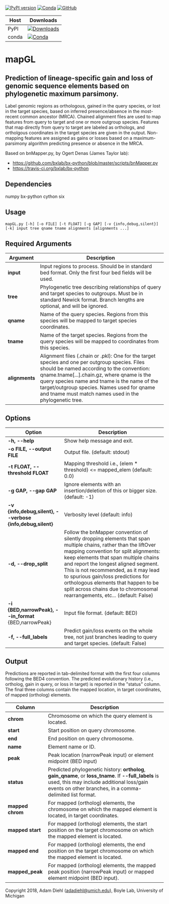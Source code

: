 [![PyPI version](https://badge.fury.io/py/mapGL.svg)](https://badge.fury.io/py/mapGL)
[![Conda](https://img.shields.io/conda/v/bioconda/mapGL)](https://anaconda.org/bioconda/mapGL)
[![GitHub](https://img.shields.io/github/license/adadiehl/mapGL)](https://github.com/adadiehl/mapGL/blob/master/LICENSE)
<br/>

 |Host | Downloads |
 |-----|-----------|
 |PyPI |[![Downloads](https://pepy.tech/badge/mapgl)](https://pepy.tech/project/mapgl)|
 |conda|[![Conda](https://img.shields.io/conda/dn/bioconda/mapGL)](https://anaconda.org/bioconda/mapGL)|


# mapGL
## Prediction of lineage-specific gain and loss of genomic sequence elements based on phylogenetic maximum parsimony.


Label genomic regions as orthologous, gained in the query species, or lost in
the target species, based on inferred presence/absence in the most-recent
common ancestor (MRCA). Chained alignment files are used to map features from
query to target and one or more outgroup species. Features that map directly from
query to target are labeled as orthologs, and ortholgous coordinates in the
target species are given in the output. Non-mapping features are assigned as
gains or losses based on a maximum-parsimony algorithm predicting presence
or absence in the MRCA.

Based on bnMapper.py, by Ogert Denas (James Taylor lab):
  * https://github.com/bxlab/bx-python/blob/master/scripts/bnMapper.py
  * https://travis-ci.org/bxlab/bx-python

## Dependencies
numpy
bx-python
cython
six

## Usage

```mapGL.py [-h] [-o FILE] [-t FLOAT] [-g GAP] [-v {info,debug,silent}] [-k] input tree qname tname alignments [alignments ...] ```

## Required Arguments

  | Argument | Description |
  |---|---|
  | __input__ | Input regions to process. Should be in standard bed format. Only the first four bed fields will be used. |
  | __tree__ | Phylogenetic tree describing relationships of query and target species to outgroups. Must be in standard Newick format. Branch lengths are optional, and will be ignored. |
  | __qname__ | Name of the query species. Regions from this species will be mapped to target species coordinates. |
  | __tname__ | Name of the target species. Regions from the query species will be mapped to coordinates from this species. |
  | __alignments__ | Alignment files (.chain or .pkl): One for the target species and one per outgroup species. Files should be named according to the convention: qname.tname[...].chain.gz, where qname is the query species name and tname is the name of the target/outgroup species. Names used for qname and tname must match names used in the phylogenetic tree. |

## Options

  | Option | Description |
  |---|---|
  | __-h, --help__ | Show help message and exit. |
  | __-o FILE, --output FILE__ | Output file. (default: stdout) |
  | __-t FLOAT, --threshold FLOAT__ | Mapping threshold i.e., (elem * threshold) <= mapped_elem (default: 0.0) |
  | __-g GAP, --gap GAP__ | Ignore elements with an insertion/deletion of this or bigger size. (default: -1) |
  | __-v {info,debug,silent}, --verbose {info,debug,silent}__ | Verbosity level (default: info) |
  | __-d, --drop_split__ | Follow the bnMapper convention of silently dropping elements that span multiple chains, rather than the liftOver mapping convention for split alignments: keep elements that span multiple chains and report the longest aligned segment. This is not recommended, as it may lead to spurious gain/loss predictions for orthologous elements that happen to be split across chains due to chromosomal rearrangements, etc... (default: False) |
  | __-i {BED,narrowPeak}, --in_format__ {BED,narrowPeak} | Input file format. (default: BED) |
  | __-f, --full_labels__ | Predict gain/loss events on the whole tree, not just branches leading to query and target species. (default: False) |

## Output

Predictions are reported in tab-delimited format with the first four columns following the BED4 convention. The predicted evolutionary history (i.e., ortholog, gain in query, or loss in target) is reported in the "status" column. The final three columns contain the mapped location, in target coordinates, of mapped (ortholog) elements.

| Column | Description |
|---|---|
| __chrom__ | Chromosome on which the query element is located. |
| __start__ | Start position on query chromosome. |
| __end__ | End position on query chromosome. |
| __name__ | Element name or ID. |
| __peak__ | Peak location (narrowPeak input) or element midpoint (BED input) |
| __status__ | Predicted phylogenetic history: __ortholog__, __gain_qname__, or __loss_tname__. If __--full_labels__ is used, this may include additional loss/gain events on other branches, in a comma-delimited list format. |
| __mapped chrom__ | For mapped (ortholog) elements, the chromosome on which the mapped element is located, in target coordinates. |
| __mapped start__ | For mapped (ortholog) elements, the start position on the target chromosome on which the mapped element is located. |
| __mapped end__ | For mapped (ortholog) elements, the end position on the target chromosome on which the mapped element is located. |
| __mapped_peak__ | For mapped (ortholog) elements, the mapped peak position (narrowPeak input) or mapped element midpoint (BED input). |

Copyright 2018, Adam Diehl (adadiehl@umich.edu), Boyle Lab, University of Michigan
